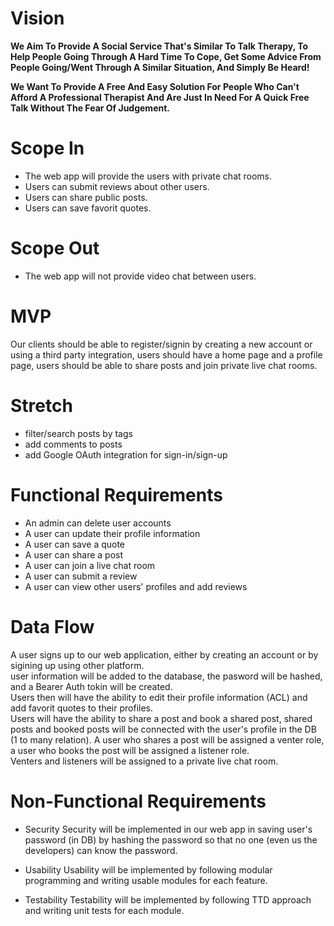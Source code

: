 # Vision

**We Aim To Provide A Social Service That's Similar To Talk Therapy, To Help People Going Through A Hard Time To Cope, Get Some Advice From People Going/Went Through A Similar Situation, And Simply Be Heard!**  

**We Want To Provide A Free And Easy Solution For People Who Can't Afford A Professional Therapist And Are Just In Need For A Quick Free Talk Without The Fear Of Judgement.**


# Scope In

- The web app  will provide the users with private chat rooms.
- Users can submit reviews about other users.
- Users can share public posts.
- Users can save favorit quotes.

# Scope Out

- The web app will not provide video chat between users.

# MVP

Our clients should be able to register/signin by creating a new account or using a third party integration, users should have a home page and a profile page, users should be able to share posts and join private live chat rooms.

# Stretch

- filter/search posts by tags
- add comments to posts
- add Google OAuth integration for sign-in/sign-up

# Functional Requirements

- An admin can delete user accounts
- A user can update their profile information
- A user can save a quote
- A user can share a post
- A user can join a live chat room
- A user can submit a review
- A user can view other users' profiles and add reviews

# Data Flow

A user signs up to our web application, either by creating an account or by sigining up using other platform.  
user information will be added to the database, the pasword will be hashed, and a Bearer Auth tokin will be created.  
Users then will have the ability to edit their profile information (ACL) and add favorit quotes to their profiles.  
Users will have the ability to share a post and book a shared post, shared posts and booked posts will be connected with the user's profile in the DB (1 to many relation). 
A user who shares a post will be assigned a venter role, a user who books the post will be assigned a listener role.  
Venters and listeners will be assigned to a private live chat room.


# Non-Functional Requirements

- Security
  Security will be implemented in our web app in saving user's password (in DB) by hashing the password so that no one (even us the developers) can know the password.

- Usability
  Usability will be implemented by following modular programming and writing usable modules for each feature.

- Testability
  Testability will be implemented by following TTD approach and writing unit tests for each module.


